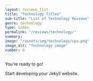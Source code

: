 ```yaml
---
layout: reviews_list
title: "Technology Titles"
sub-title: "List of Technology Reviews"
genre: technology
type: index
permalink: "/reviews/technology/"
summary: 
image: "/assets/img/technology/cpu.png"
image_alt: "Technology image"
number: 0
---
```


You're ready to go!

Start developing your Jekyll website.
